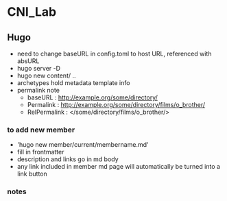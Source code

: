 # CNI_Lab

## Hugo

- need to change baseURL in config.toml to host URL, referenced with absURL
- hugo server -D
- hugo new content/ ..
- archetypes hold metadata template info
- permalink note
  - baseURL      : <http://example.org/some/directory/>
  - Permalink    : <http://example.org/some/directory/films/o_brother/>
  - RelPermalink : </some/directory/films/o_brother/>

### to add new member

- 'hugo new member/current/membername.md'
- fill in frontmatter
- description and links go in md body
- any link included in member md page will automatically be turned into a link button

### notes

